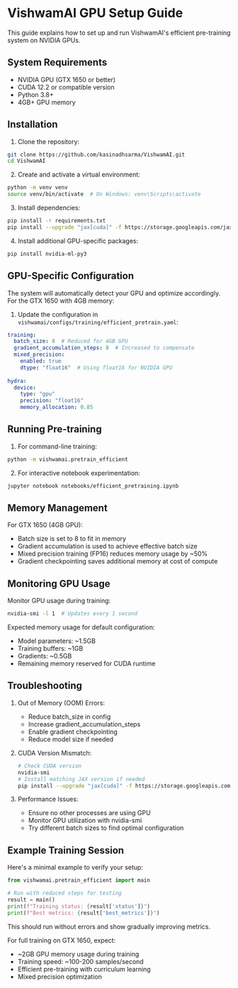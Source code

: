 # VishwamAI GPU Setup Guide

This guide explains how to set up and run VishwamAI's efficient pre-training system on NVIDIA GPUs.

## System Requirements

- NVIDIA GPU (GTX 1650 or better)
- CUDA 12.2 or compatible version
- Python 3.8+
- 4GB+ GPU memory

## Installation

1. Clone the repository:
```bash
git clone https://github.com/kasinadhsarma/VishwamAI.git
cd VishwamAI
```

2. Create and activate a virtual environment:
```bash
python -m venv venv
source venv/bin/activate  # On Windows: venv\Scripts\activate
```

3. Install dependencies:
```bash
pip install -r requirements.txt
pip install --upgrade "jax[cuda]" -f https://storage.googleapis.com/jax-releases/jax_cuda_releases.html
```

4. Install additional GPU-specific packages:
```bash
pip install nvidia-ml-py3
```

## GPU-Specific Configuration

The system will automatically detect your GPU and optimize accordingly. For the GTX 1650 with 4GB memory:

1. Update the configuration in `vishwamai/configs/training/efficient_pretrain.yaml`:
```yaml
training:
  batch_size: 8  # Reduced for 4GB GPU
  gradient_accumulation_steps: 8  # Increased to compensate
  mixed_precision:
    enabled: true
    dtype: "float16"  # Using float16 for NVIDIA GPU
    
hydra:
  device:
    type: "gpu"
    precision: "float16"
    memory_allocation: 0.85
```

## Running Pre-training

1. For command-line training:
```bash
python -m vishwamai.pretrain_efficient
```

2. For interactive notebook experimentation:
```bash
jupyter notebook notebooks/efficient_pretraining.ipynb
```

## Memory Management

For GTX 1650 (4GB GPU):
- Batch size is set to 8 to fit in memory
- Gradient accumulation is used to achieve effective batch size
- Mixed precision training (FP16) reduces memory usage by ~50%
- Gradient checkpointing saves additional memory at cost of compute

## Monitoring GPU Usage

Monitor GPU usage during training:
```bash
nvidia-smi -l 1  # Updates every 1 second
```

Expected memory usage for default configuration:
- Model parameters: ~1.5GB
- Training buffers: ~1GB
- Gradients: ~0.5GB
- Remaining memory reserved for CUDA runtime

## Troubleshooting

1. Out of Memory (OOM) Errors:
   - Reduce batch_size in config
   - Increase gradient_accumulation_steps
   - Enable gradient checkpointing
   - Reduce model size if needed

2. CUDA Version Mismatch:
   ```bash
   # Check CUDA version
   nvidia-smi
   # Install matching JAX version if needed
   pip install --upgrade "jax[cuda]" -f https://storage.googleapis.com/jax-releases/jax_cuda_releases.html
   ```

3. Performance Issues:
   - Ensure no other processes are using GPU
   - Monitor GPU utilization with nvidia-smi
   - Try different batch sizes to find optimal configuration

## Example Training Session

Here's a minimal example to verify your setup:

```python
from vishwamai.pretrain_efficient import main

# Run with reduced steps for testing
result = main()
print(f"Training status: {result['status']}")
print(f"Best metrics: {result['best_metrics']}")
```

This should run without errors and show gradually improving metrics.

For full training on GTX 1650, expect:
- ~2GB GPU memory usage during training
- Training speed: ~100-200 samples/second
- Efficient pre-training with curriculum learning
- Mixed precision optimization
